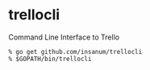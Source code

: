 # trellocli
Command Line Interface to Trello

```
% go get github.com/insanum/trellocli
% $GOPATH/bin/trellocli
```

